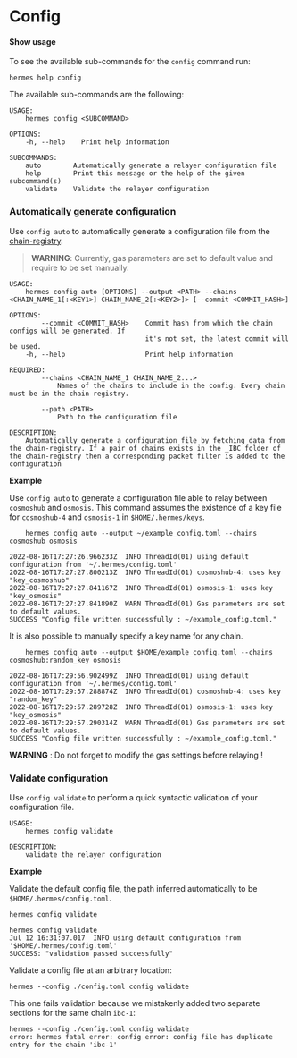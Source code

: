 # Config

#### Show usage

To see the available sub-commands for the `config` command run:

```shell
hermes help config
```

The available sub-commands are the following:

```shell
USAGE:
    hermes config <SUBCOMMAND>

OPTIONS:
    -h, --help    Print help information

SUBCOMMANDS:
    auto        Automatically generate a relayer configuration file
    help        Print this message or the help of the given subcommand(s)
    validate    Validate the relayer configuration
```

### Automatically generate configuration

Use `config auto` to automatically generate a configuration file from the
[chain-registry](https://github.com/cosmos/chain-registry).

> **WARNING**: Currently, gas parameters are set to default value and require to
> be set manually.

```
USAGE:
    hermes config auto [OPTIONS] --output <PATH> --chains <CHAIN_NAME_1[:<KEY1>] CHAIN_NAME_2[:<KEY2>]> [--commit <COMMIT_HASH>]

OPTIONS:
        --commit <COMMIT_HASH>    Commit hash from which the chain configs will be generated. If
                                  it's not set, the latest commit will be used.
    -h, --help                    Print help information

REQUIRED:
        --chains <CHAIN_NAME_1 CHAIN_NAME_2...>
            Names of the chains to include in the config. Every chain must be in the chain registry.

        --path <PATH>
            Path to the configuration file

DESCRIPTION:
    Automatically generate a configuration file by fetching data from the chain-registry. If a pair of chains exists in the _IBC folder of the chain-registry then a corresponding packet filter is added to the configuration
```

**Example**

Use `config auto` to generate a configuration file able to relay between
`cosmoshub` and `osmosis`. This command assumes the existence of a key file for
`cosmoshub-4` and `osmosis-1` in `$HOME/.hermes/keys`.

```
    hermes config auto --output ~/example_config.toml --chains cosmoshub osmosis

2022-08-16T17:27:26.966233Z  INFO ThreadId(01) using default configuration from '~/.hermes/config.toml'
2022-08-16T17:27:27.800213Z  INFO ThreadId(01) cosmoshub-4: uses key "key_cosmoshub"
2022-08-16T17:27:27.841167Z  INFO ThreadId(01) osmosis-1: uses key "key_osmosis"
2022-08-16T17:27:27.841890Z  WARN ThreadId(01) Gas parameters are set to default values.
SUCCESS "Config file written successfully : ~/example_config.toml."
```

It is also possible to manually specify a key name for any chain.

```
    hermes config auto --output $HOME/example_config.toml --chains cosmoshub:random_key osmosis

2022-08-16T17:29:56.902499Z  INFO ThreadId(01) using default configuration from '~/.hermes/config.toml'
2022-08-16T17:29:57.288874Z  INFO ThreadId(01) cosmoshub-4: uses key "random_key"
2022-08-16T17:29:57.289728Z  INFO ThreadId(01) osmosis-1: uses key "key_osmosis"
2022-08-16T17:29:57.290314Z  WARN ThreadId(01) Gas parameters are set to default values.
SUCCESS "Config file written successfully : ~/example_config.toml."
```

**WARNING** : Do not forget to modify the gas settings before relaying !

### Validate configuration

Use `config validate` to perform a quick syntactic validation of your
configuration file.

```shell
USAGE:
    hermes config validate

DESCRIPTION:
    validate the relayer configuration
```

**Example**

Validate the default config file, the path inferred automatically to be
`$HOME/.hermes/config.toml`.

```shell
hermes config validate
```

```text
hermes config validate
Jul 12 16:31:07.017  INFO using default configuration from '$HOME/.hermes/config.toml'
SUCCESS: "validation passed successfully"
```

Validate a config file at an arbitrary location:

```shell
hermes --config ./config.toml config validate
```

This one fails validation because we mistakenly added two separate sections for
the same chain `ibc-1`:

```text
hermes --config ./config.toml config validate
error: hermes fatal error: config error: config file has duplicate entry for the chain 'ibc-1'
```
